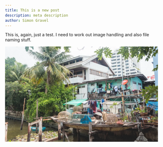 ```yaml
---
title: This is a new post
description: meta description
author: Simon Gravel
---
```

This is, again, just a test. I need to work out image handling and also file naming stuff.

![yes](/public/img/img_0292.webp "test")
